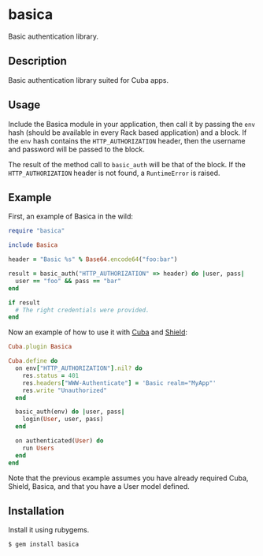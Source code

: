 basica
======

Basic authentication library.

Description
-----------

Basic authentication library suited for Cuba apps.

## Usage

Include the Basica module in your application, then call it
by passing the `env` hash (should be available in every Rack
based application) and a block. If the `env` hash contains the
`HTTP_AUTHORIZATION` header, then the username and password will
be passed to the block.

The result of the method call to `basic_auth` will be that of
the block. If the `HTTP_AUTHORIZATION` header is not found, a
`RuntimeError` is raised.

## Example

First, an example of Basica in the wild:

```ruby
require "basica"

include Basica

header = "Basic %s" % Base64.encode64("foo:bar")

result = basic_auth("HTTP_AUTHORIZATION" => header) do |user, pass|
  user == "foo" && pass == "bar"
end

if result
  # The right credentials were provided.
end
```

Now an example of how to use it with [Cuba][cuba] and
[Shield][shield]:

```ruby
Cuba.plugin Basica

Cuba.define do
  on env["HTTP_AUTHORIZATION"].nil? do
    res.status = 401
    res.headers["WWW-Authenticate"] = 'Basic realm="MyApp"'
    res.write "Unauthorized"
  end

  basic_auth(env) do |user, pass|
    login(User, user, pass)
  end

  on authenticated(User) do
    run Users
  end
end
```

Note that the previous example assumes you have already required
Cuba, Shield, Basica, and that you have a User model defined.

[cuba]: http://cuba.is
[shield]: http://cyx.github.io/shield/

## Installation

Install it using rubygems.

```
$ gem install basica
```
